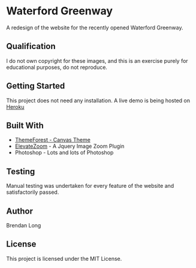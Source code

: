# Waterford Greenway

A redesign of the website for the recently opened Waterford Greenway.


## Qualification
I do not own copyright for these images, and this is an exercise purely for educational purposes, do not reproduce.


## Getting Started
This project does not need any installation. A live demo is being hosted on [Heroku](https://com-waterford-greenway.herokuapp.com/index.html)


## Built With

- [ThemeForest - Canvas Theme](https://themeforest.net/item/canvas-the-multipurpose-html5-template/9228123)
- [ElevateZoom](http://www.elevateweb.co.uk/image-zoom) - A Jquery Image Zoom Plugin
- Photoshop - Lots and lots of Photoshop


## Testing
Manual testing was undertaken for every feature of the website and satisfactorily passed.


## Author
Brendan Long


## License
This project is licensed under the MIT License.



